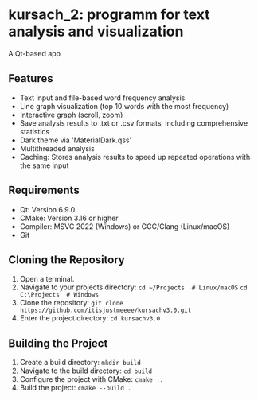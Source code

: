 # kursach_2: programm for text analysis and visualization

A Qt-based app

## Features
- Text input and file-based word frequency analysis
- Line graph visualization (top 10 words with the most frequency)
- Interactive graph (scroll, zoom)
- Save analysis results to .txt or .csv formats, including comprehensive statistics
- Dark theme via 'MaterialDark.qss'
- Multithreaded analysis
- Caching: Stores analysis results to speed up repeated operations with the same input

## Requirements
- Qt: Version 6.9.0
- CMake: Version 3.16 or higher
- Compiler: MSVC 2022 (Windows) or GCC/Clang (Linux/macOS)
- Git

## Cloning the Repository
1. Open a terminal.
2. Navigate to your projects directory:
`cd ~/Projects  # Linux/macOS`
`cd C:\Projects  # Windows`
3. Clone the repository:
`git clone https://github.com/itisjustmeeee/kursachv3.0.git`
4. Enter the project directory:
`cd kursachv3.0`

## Building the Project
1. Create a build directory:
`mkdir build`
2. Navigate to the build directory:
`cd build`
3. Configure the project with CMake:
`cmake ..`
4. Build the project:
`cmake --build .`
